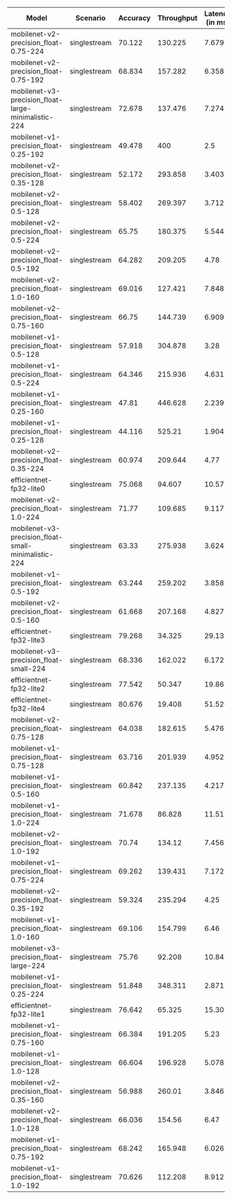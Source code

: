 | Model                                               | Scenario     |   Accuracy |   Throughput |   Latency (in ms) |
|-----------------------------------------------------|--------------|------------|--------------|-------------------|
| mobilenet-v2-precision_float-0.75-224               | singlestream |     70.122 |      130.225 |             7.679 |
| mobilenet-v2-precision_float-0.75-192               | singlestream |     68.834 |      157.282 |             6.358 |
| mobilenet-v3-precision_float-large-minimalistic-224 | singlestream |     72.678 |      137.476 |             7.274 |
| mobilenet-v1-precision_float-0.25-192               | singlestream |     49.478 |      400     |             2.5   |
| mobilenet-v2-precision_float-0.35-128               | singlestream |     52.172 |      293.858 |             3.403 |
| mobilenet-v2-precision_float-0.5-128                | singlestream |     58.402 |      269.397 |             3.712 |
| mobilenet-v2-precision_float-0.5-224                | singlestream |     65.75  |      180.375 |             5.544 |
| mobilenet-v2-precision_float-0.5-192                | singlestream |     64.282 |      209.205 |             4.78  |
| mobilenet-v2-precision_float-1.0-160                | singlestream |     69.016 |      127.421 |             7.848 |
| mobilenet-v2-precision_float-0.75-160               | singlestream |     66.75  |      144.739 |             6.909 |
| mobilenet-v1-precision_float-0.5-128                | singlestream |     57.918 |      304.878 |             3.28  |
| mobilenet-v1-precision_float-0.5-224                | singlestream |     64.346 |      215.936 |             4.631 |
| mobilenet-v1-precision_float-0.25-160               | singlestream |     47.81  |      446.628 |             2.239 |
| mobilenet-v1-precision_float-0.25-128               | singlestream |     44.116 |      525.21  |             1.904 |
| mobilenet-v2-precision_float-0.35-224               | singlestream |     60.974 |      209.644 |             4.77  |
| efficientnet-fp32-lite0                             | singlestream |     75.068 |       94.607 |            10.57  |
| mobilenet-v2-precision_float-1.0-224                | singlestream |     71.77  |      109.685 |             9.117 |
| mobilenet-v3-precision_float-small-minimalistic-224 | singlestream |     63.33  |      275.938 |             3.624 |
| mobilenet-v1-precision_float-0.5-192                | singlestream |     63.244 |      259.202 |             3.858 |
| mobilenet-v2-precision_float-0.5-160                | singlestream |     61.668 |      207.168 |             4.827 |
| efficientnet-fp32-lite3                             | singlestream |     79.268 |       34.325 |            29.133 |
| mobilenet-v3-precision_float-small-224              | singlestream |     68.336 |      162.022 |             6.172 |
| efficientnet-fp32-lite2                             | singlestream |     77.542 |       50.347 |            19.862 |
| efficientnet-fp32-lite4                             | singlestream |     80.676 |       19.408 |            51.526 |
| mobilenet-v2-precision_float-0.75-128               | singlestream |     64.038 |      182.615 |             5.476 |
| mobilenet-v1-precision_float-0.75-128               | singlestream |     63.716 |      201.939 |             4.952 |
| mobilenet-v1-precision_float-0.5-160                | singlestream |     60.842 |      237.135 |             4.217 |
| mobilenet-v1-precision_float-1.0-224                | singlestream |     71.678 |       86.828 |            11.517 |
| mobilenet-v2-precision_float-1.0-192                | singlestream |     70.74  |      134.12  |             7.456 |
| mobilenet-v1-precision_float-0.75-224               | singlestream |     69.262 |      139.431 |             7.172 |
| mobilenet-v2-precision_float-0.35-192               | singlestream |     59.324 |      235.294 |             4.25  |
| mobilenet-v1-precision_float-1.0-160                | singlestream |     69.106 |      154.799 |             6.46  |
| mobilenet-v3-precision_float-large-224              | singlestream |     75.76  |       92.208 |            10.845 |
| mobilenet-v1-precision_float-0.25-224               | singlestream |     51.848 |      348.311 |             2.871 |
| efficientnet-fp32-lite1                             | singlestream |     76.642 |       65.325 |            15.308 |
| mobilenet-v1-precision_float-0.75-160               | singlestream |     66.384 |      191.205 |             5.23  |
| mobilenet-v1-precision_float-1.0-128                | singlestream |     66.604 |      196.928 |             5.078 |
| mobilenet-v2-precision_float-0.35-160               | singlestream |     56.988 |      260.01  |             3.846 |
| mobilenet-v2-precision_float-1.0-128                | singlestream |     66.036 |      154.56  |             6.47  |
| mobilenet-v1-precision_float-0.75-192               | singlestream |     68.242 |      165.948 |             6.026 |
| mobilenet-v1-precision_float-1.0-192                | singlestream |     70.626 |      112.208 |             8.912 |